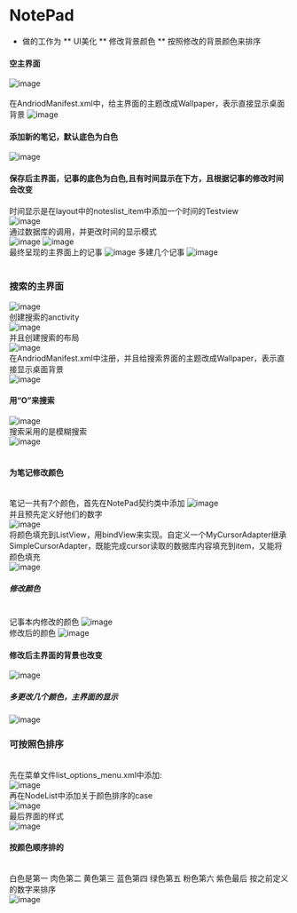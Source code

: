 # NotePad
* 做的工作为
** UI美化
** 修改背景颜色
** 按照修改的背景颜色来排序
#### 空主界面
![image](https://github.com/zimando/NotePad-master/raw/master/app/src/main/res/drawable/1.png)
<br>  
在AndriodManifest.xml中，给主界面的主题改成Wallpaper，表示直接显示桌面背景
![image](https://github.com/zimando/NotePad-master/raw/master/app/src/main/res/drawable/30.png)
#### 添加新的笔记，默认底色为白色
![image](https://github.com/zimando/NotePad-master/raw/master/app/src/main/res/drawable/2.png)
#### 保存后主界面，记事的底色为白色,且有时间显示在下方，且根据记事的修改时间会改变
时间显示是在layout中的noteslist_item中添加一个时间的Testview
<br>![image](https://github.com/zimando/NotePad-master/raw/master/app/src/main/res/drawable/35.png)
<br> 通过数据库的调用，并更改时间的显示模式
<br>
![image](https://github.com/zimando/NotePad-master/raw/master/app/src/main/res/drawable/29.png)
![image](https://github.com/zimando/NotePad-master/raw/master/app/src/main/res/drawable/36.png)
<br> 最终呈现的主界面上的记事 
![image](https://github.com/zimando/NotePad-master/raw/master/app/src/main/res/drawable/5.png)
多建几个记事
![image](https://github.com/zimando/NotePad-master/raw/master/app/src/main/res/drawable/6.png)
<br> <br> 
### 搜索的主界面
![image](https://github.com/zimando/NotePad-master/raw/master/app/src/main/res/drawable/7.png)
<br>创建搜索的anctivity <br>
![image](https://github.com/zimando/NotePad-master/raw/master/app/src/main/res/drawable/26.png)
<br>并且创建搜索的布局 <br>
![image](https://github.com/zimando/NotePad-master/raw/master/app/src/main/res/drawable/27.png)
<br> 在AndriodManifest.xml中注册，并且给搜索界面的主题改成Wallpaper，表示直接显示桌面背景 <br>
![image](https://github.com/zimando/NotePad-master/raw/master/app/src/main/res/drawable/32.png)
#### 用“O”来搜索 
![image](https://github.com/zimando/NotePad-master/raw/master/app/src/main/res/drawable/8.png)
<br> 搜索采用的是模糊搜索 <br>
![image](https://github.com/zimando/NotePad-master/raw/master/app/src/main/res/drawable/25.png)
<br> <br> 
#### 为笔记修改颜色
<br> 笔记一共有7个颜色，首先在NotePad契约类中添加
![image](https://github.com/zimando/NotePad-master/raw/master/app/src/main/res/drawable/24.png)
<br> 并且预先定义好他们的数字<br>
![image](https://github.com/zimando/NotePad-master/raw/master/app/src/main/res/drawable/33.png)
<br> 将颜色填充到ListView，用bindView来实现。自定义一个MyCursorAdapter继承SimpleCursorAdapter，既能完成cursor读取的数据库内容填充到item，又能将颜色填充 <br>
![image](https://github.com/zimando/NotePad-master/raw/master/app/src/main/res/drawable/39.png)
##### 修改颜色 
<br>记事本内修改的颜色
![image](https://github.com/zimando/NotePad-master/raw/master/app/src/main/res/drawable/15.png)    
修改后的颜色
![image](https://github.com/zimando/NotePad-master/raw/master/app/src/main/res/drawable/16.png)
#### 修改后主界面的背景也改变
![image](https://github.com/zimando/NotePad-master/raw/master/app/src/main/res/drawable/17.png)
##### 多更改几个颜色，主界面的显示
![image](https://github.com/zimando/NotePad-master/raw/master/app/src/main/res/drawable/18.png)
<br>
### 可按照色排序
<br> 先在菜单文件list_options_menu.xml中添加: <br>
![image](https://github.com/zimando/NotePad-master/raw/master/app/src/main/res/drawable/40.png)
<br> 再在NodeList中添加关于颜色排序的case <br>
![image](https://github.com/zimando/NotePad-master/raw/master/app/src/main/res/drawable/41.png)
<br> 最后界面的样式 <br>
![image](https://github.com/zimando/NotePad-master/raw/master/app/src/main/res/drawable/19.png)
#### 按颜色顺序排的
<br> 白色是第一 肉色第二 黄色第三 蓝色第四 绿色第五 粉色第六 紫色最后 按之前定义的数字来排序 <br>
![image](https://github.com/zimando/NotePad-master/raw/master/app/src/main/res/drawable/20.png)
